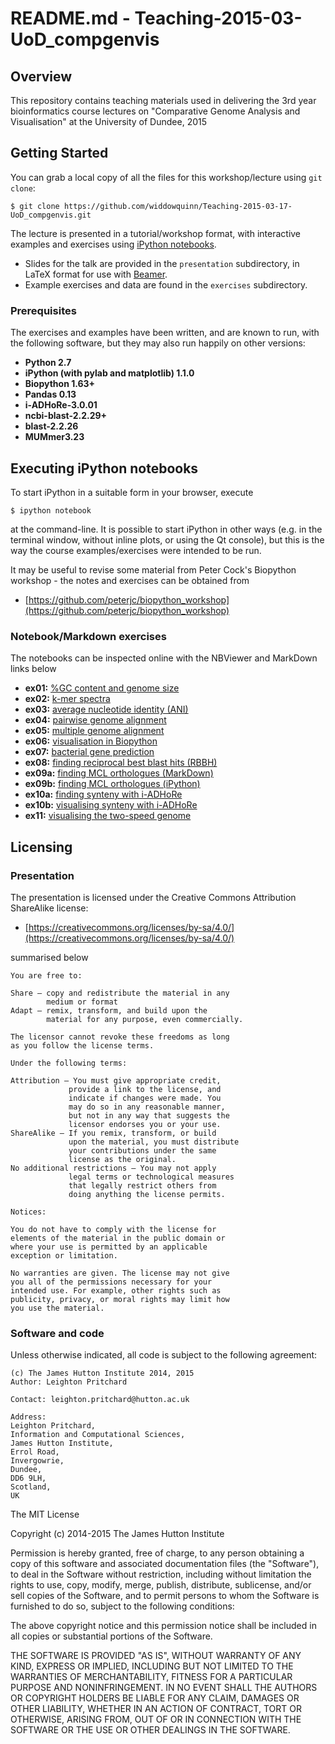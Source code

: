 # README.md - Teaching-2015-03-UoD_compgenvis

## Overview

This repository contains teaching materials used in delivering the 3rd year bioinformatics course lectures on "Comparative Genome Analysis and Visualisation" at the University of Dundee, 2015

## Getting Started

You can grab a local copy of all the files for this workshop/lecture using `git clone`:

```
$ git clone https://github.com/widdowquinn/Teaching-2015-03-17-UoD_compgenvis.git
```

The lecture is presented in a tutorial/workshop format, with interactive examples and exercises using [iPython notebooks](http://ipython.org/notebook.html). 

* Slides for the talk are provided in the `presentation` subdirectory, in LaTeX format for use with [Beamer](http://en.wikipedia.org/wiki/Beamer_%28LaTeX%29).
* Example exercises and data are found in the `exercises` subdirectory.

### Prerequisites

The exercises and examples have been written, and are known to run, with the following software, but they may also run happily on other versions:

* **Python 2.7**
* **iPython (with pylab and matplotlib) 1.1.0**
* **Biopython 1.63+**
* **Pandas 0.13**
* **i-ADHoRe-3.0.01**
* **ncbi-blast-2.2.29+**
* **blast-2.2.26**
* **MUMmer3.23**

## Executing iPython notebooks

To start iPython in a suitable form in your browser, execute

```
$ ipython notebook
```

at the command-line. It is possible to start iPython in other ways (e.g. in the terminal window, without inline plots, or using the Qt console), but this is the way the course examples/exercises were intended to be run.

It may be useful to revise some material from Peter Cock's Biopython workshop - the notes and exercises can be obtained from 

* [https://github.com/peterjc/biopython_workshop](https://github.com/peterjc/biopython_workshop)

### Notebook/Markdown exercises

The notebooks can be inspected online with the NBViewer and MarkDown links below

* **ex01:** [%GC content and genome size](http://nbviewer.ipython.org/github/widdowquinn/Teaching-2015-03-17-UoD_compgenvis/blob/master/exercises/ex01_gc_content.ipynb)
* **ex02:** [k-mer spectra](http://nbviewer.ipython.org/github/widdowquinn/Teaching-2015-03-17-UoD_compgenvis/blob/master/exercises/ex02_kmer_spectra.ipynb)
* **ex03:** [average nucleotide identity (ANI)](http://nbviewer.ipython.org/github/widdowquinn/Teaching-2015-03-17-UoD_compgenvis/blob/master/exercises/ex03_ani.ipynb)
* **ex04:** [pairwise genome alignment](https://github.com/widdowquinn/Teaching-2015-03-17-UoD_compgenvis/blob/master/exercises/whole_genome_alignment/whole_genome_alignments_A.md)
* **ex05:** [multiple genome alignment](https://github.com/widdowquinn/Teaching-2015-03-17-UoD_compgenvis/blob/master/exercises/whole_genome_alignment/whole_genome_alignments_B.md)
* **ex06:** [visualisation in Biopython](http://nbviewer.ipython.org/github/widdowquinn/Teaching-2015-03-17-UoD_compgenvis/blob/master/exercises/ex06_biopython_visualisation.ipynb)
* **ex07:** [bacterial gene prediction](https://github.com/widdowquinn/Teaching-2015-03-17-UoD_compgenvis/blob/master/exercises/predict_CDS/bacterial_CDS_prediction.md)
* **ex08:** [finding reciprocal best blast hits (RBBH)](http://nbviewer.ipython.org/github/widdowquinn/Teaching-2015-03-17-UoD_compgenvis/blob/master/exercises/ex08_find_rbbh.ipynb)
* **ex09a:** [finding MCL orthologues (MarkDown)](https://github.com/widdowquinn/Teaching-2015-03-17-UoD_compgenvis/blob/master/exercises/mcl_orthologues/ex09a_mcl_orthologues.md)
* **ex09b:** [finding MCL orthologues (iPython)](http://nbviewer.ipython.org/github/widdowquinn/Teaching-2015-03-17-UoD_compgenvis/blob/master/exercises/mcl_orthologues/ex09b_mcl_orthologues.ipynb)
* **ex10a:** [finding synteny with i-ADHoRe](https://github.com/widdowquinn/Teaching-2015-03-17-UoD_compgenvis/blob/master/exercises/i-ADHoRe/ex10a_i-ADHoRe.md)
* **ex10b:** [visualising synteny with i-ADHoRe](http://nbviewer.ipython.org/github/widdowquinn/Teaching-2015-03-17-UoD_compgenvis/blob/master/exercises/i-ADHoRe/ex10b_i-ADHoRe.ipynb)
* **ex11:** [visualising the two-speed genome](http://nbviewer.ipython.org/github/widdowquinn/Teaching-2015-03-17-UoD_compgenvis/blob/master/exercises/ex11_pi_two_speed.ipynb)

## Licensing

### Presentation

The presentation is licensed under the Creative Commons Attribution ShareAlike license: 

* [https://creativecommons.org/licenses/by-sa/4.0/](https://creativecommons.org/licenses/by-sa/4.0/)

summarised below

    You are free to:

    Share — copy and redistribute the material in any 
            medium or format
    Adapt — remix, transform, and build upon the 
            material for any purpose, even commercially.
    
    The licensor cannot revoke these freedoms as long 
    as you follow the license terms.
    
    Under the following terms:

    Attribution — You must give appropriate credit, 
                 provide a link to the license, and 
                 indicate if changes were made. You 
                 may do so in any reasonable manner, 
                 but not in any way that suggests the 
                 licensor endorses you or your use.                  
    ShareAlike — If you remix, transform, or build 
                 upon the material, you must distribute 
                 your contributions under the same 
                 license as the original.
    No additional restrictions — You may not apply 
                 legal terms or technological measures 
                 that legally restrict others from 
                 doing anything the license permits.

    Notices:

    You do not have to comply with the license for 
    elements of the material in the public domain or 
    where your use is permitted by an applicable 
    exception or limitation.
    
    No warranties are given. The license may not give 
    you all of the permissions necessary for your 
    intended use. For example, other rights such as 
    publicity, privacy, or moral rights may limit how 
    you use the material.

### Software and code

Unless otherwise indicated, all code is subject to the following agreement:

    (c) The James Hutton Institute 2014, 2015
    Author: Leighton Pritchard

    Contact: leighton.pritchard@hutton.ac.uk

    Address: 
    Leighton Pritchard,
    Information and Computational Sciences,
    James Hutton Institute,
    Errol Road,
    Invergowrie,
    Dundee,
    DD6 9LH,
    Scotland,
    UK

The MIT License

Copyright (c) 2014-2015 The James Hutton Institute

Permission is hereby granted, free of charge, to any person obtaining a copy
of this software and associated documentation files (the "Software"), to deal
in the Software without restriction, including without limitation the rights
to use, copy, modify, merge, publish, distribute, sublicense, and/or sell
copies of the Software, and to permit persons to whom the Software is
furnished to do so, subject to the following conditions:

The above copyright notice and this permission notice shall be included in
all copies or substantial portions of the Software.

THE SOFTWARE IS PROVIDED "AS IS", WITHOUT WARRANTY OF ANY KIND, EXPRESS OR
IMPLIED, INCLUDING BUT NOT LIMITED TO THE WARRANTIES OF MERCHANTABILITY,
FITNESS FOR A PARTICULAR PURPOSE AND NONINFRINGEMENT. IN NO EVENT SHALL THE
AUTHORS OR COPYRIGHT HOLDERS BE LIABLE FOR ANY CLAIM, DAMAGES OR OTHER
LIABILITY, WHETHER IN AN ACTION OF CONTRACT, TORT OR OTHERWISE, ARISING FROM,
OUT OF OR IN CONNECTION WITH THE SOFTWARE OR THE USE OR OTHER DEALINGS IN
THE SOFTWARE.
